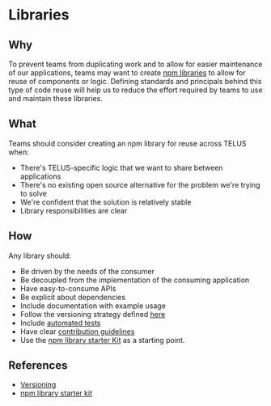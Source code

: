# Libraries

## Why

To prevent teams from duplicating work and to allow for easier maintenance of our applications, teams may want to create [npm libraries](npm.md) to allow for reuse of components or logic. Defining standards and principals behind this type of code reuse will help us to reduce the effort required by teams to use and maintain these libraries.

## What

Teams should consider creating an npm library for reuse across TELUS when:

- There's TELUS-specific logic that we want to share between applications
- There's no existing open source alternative for the problem we're trying to solve
- We're confident that the solution is relatively stable
- Library responsibilities are clear

## How

Any library should:

- Be driven by the needs of the consumer
- Be decoupled from the implementation of the consuming application
- Have easy-to-consume APIs
- Be explicit about dependencies
- Include documentation with example usage
- Follow the versioning strategy defined [here](versioning.md)
- Include [automated tests](https://github.com/telusdigital/reference-architecture/tree/master/testing)
- Have clear [contribution guidelines](https://github.com/telusdigital/reference-architecture/blob/master/.github/CONTRIBUTING.md)
- Use the [npm library starter Kit](https://github.com/telusdigital/npm-library-starter-kit) as a starting point.

## References

- [Versioning](versioning.md)
- [npm library starter kit](https://github.com/telusdigital/npm-library-starter-kit)
